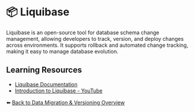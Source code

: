 # 📦 Liquibase

Liquibase is an open-source tool for database schema change management, allowing developers to track, version, and deploy changes across environments. It supports rollback and automated change tracking, making it easy to manage database evolution.

## Learning Resources
- [Liquibase Documentation](https://www.liquibase.org/documentation)
- [Introduction to Liquibase - YouTube](https://www.youtube.com/watch?v=EnphdKlB3oo)

⬅️ [Back to Data Migration & Versioning Overview](../../README.md#-data-migration--versioning)

